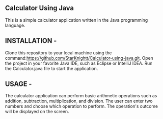 ## Calculator Using Java
This is a simple calculator application written in the Java programming language.

## INSTALLATION -

Clone this repository to your local machine using the command:https://github.com/StarKnightt/Calculator-using-java.git.
Open the project in your favorite Java IDE, such as Eclipse or IntelliJ IDEA.
Run the Calculator.java file to start the application.

## USAGE -

The calculator application can perform basic arithmetic operations such as addition, subtraction, multiplication, and division. The user can enter two numbers and choose which operation to perform. The operation's outcome will be displayed on the screen.
